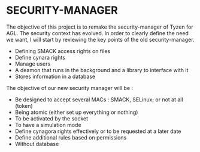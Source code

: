 # SECURITY-MANAGER


The objective of this project is to remake the security-manager of Tyzen for AGL. The security context has evolved. In order to clearly define the need we want, I will start by reviewing the key points of the old security-manager.

- Defining SMACK access rights on files
- Define cynara rights
- Manage users
- A deamon that runs in the background and a library to interface with it
- Stores information in a database

The objective of our new security manager will be :

- Be designed to accept several MACs : SMACK, SELinux; or not at all (token)
- Being atomic (either set up everything or nothing)
- To be activated by the socket
- To have a simulation mode
- Define cynagora rights effectively or to be requested at a later date
- Define additional rules based on permissions
- Without database

